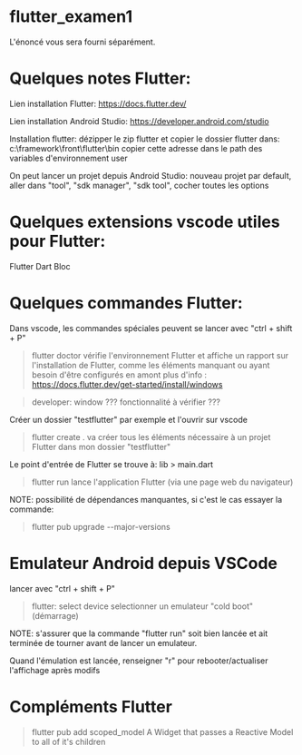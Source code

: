 # flutter_examen1

L'énoncé vous sera fourni séparément.

# Quelques notes Flutter:

Lien installation Flutter:
https://docs.flutter.dev/

Lien installation Android Studio:
https://developer.android.com/studio


Installation flutter: dézipper le zip flutter et copier le dossier flutter dans:
c:\\framework\front\flutter\bin
copier cette adresse dans le path des variables d'environnement user

On peut lancer un projet depuis Android Studio:
nouveau projet par default, aller dans "tool", "sdk manager", "sdk tool", cocher toutes les options

# Quelques extensions vscode utiles pour Flutter:

Flutter
Dart
Bloc

# Quelques commandes Flutter:

Dans vscode, les commandes spéciales peuvent se lancer avec "ctrl + shift + P"

>flutter doctor
vérifie l'environnement Flutter et affiche un rapport sur l'installation de Flutter, comme les éléments manquant ou ayant besoin d'être configurés en amont
plus d'info : https://docs.flutter.dev/get-started/install/windows

>developer: window
??? fonctionnalité à vérifier ???

Créer un dossier "testflutter" par exemple et l'ouvrir sur vscode

>flutter create .
va créer tous les éléments nécessaire à un projet Flutter dans mon dossier "testflutter"

Le point d'entrée de Flutter se trouve à:
lib > main.dart 

>flutter run
lance l'application Flutter (via une page web du navigateur)

NOTE: possibilité de dépendances manquantes, si c'est le cas essayer la commande:
>flutter pub upgrade --major-versions

# Emulateur Android depuis VSCode

lancer avec "ctrl + shift + P"
>flutter: select device
selectionner un emulateur "cold boot" (démarrage)

NOTE: s'assurer que la commande "flutter run" soit bien lancée et ait terminée de tourner avant de lancer un emulateur.

Quand l'émulation est lancée, renseigner "r" pour rebooter/actualiser l'affichage après modifs


# Compléments Flutter

>flutter pub add scoped_model
A Widget that passes a Reactive Model to all of it's children